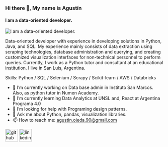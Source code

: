 ### Hi there 👋, My name is Agustín
#### I am a data-oriented developer.
![I am a data-oriented developer.](https://geekflare.com/wp-content/uploads/2022/08/python-libraries-for-data-science.png)

Data-oriented developer with experience in developing solutions in Python, Java, and SQL. My experience mainly consists of data extraction using scraping technologies, database administration and querying, and creating customized visualization interfaces for non-technical personnel to perform queries.
Currently, I work as a Python tutor and consultant at an educational institution. I live in San Luis, Argentina.

Skills: Python / SQL / Selenium / Scrapy / Scikit-learn / AWS / Databricks

- 🔭 I’m currently working on Data base admin in Instituto San Marcos. Also, as python tutor in Numen Academy. 
- 🌱 I’m currently learning Data Analytics at UNSL and, React at Argentina Programa 4.0 
- 🤔 I’m looking for help with Programing design patterns. 
- 💬 Ask me about Python, pandas, visualization libraries. 
- 📫 How to reach me: agustin.ojeda.90@gmail.com 


[<img src='https://cdn.jsdelivr.net/npm/simple-icons@3.0.1/icons/github.svg' alt='github' height='40'>](https://github.com/kuanthum)  [<img src='https://cdn.jsdelivr.net/npm/simple-icons@3.0.1/icons/linkedin.svg' alt='linkedin' height='40'>](https://www.linkedin.com/in/agustín-ojeda-121892140/)  


